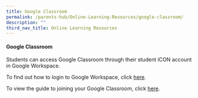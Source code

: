 ```yaml
---
title: Google Classroom
permalink: /parents-hub/Online-Learning-Resources/google-classroom/
description: ""
third_nav_title: Online Learning Resources
---
```

#### Google Classroom

Students can access Google Classroom through their student iCON account in Google Workspace.  
  
To find out how to login to Google Workspace, click [here](https://moe-silingpri-staging.netlify.app/parents-hub/online-learning-resources/).  
  
To view the guide to joining your Google Classroom, click [here](/files/gc1.pdf).